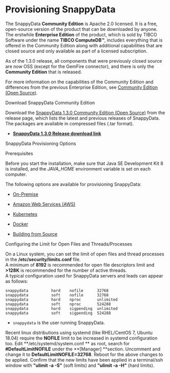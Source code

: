 # Provisioning SnappyData

The SnappyData **Community Edition** is Apache 2.0 licensed. It is a free, open-source version of the product that can be downloaded by anyone.
The erstwhile **Enterprise Edition** of the product, which is sold by TIBCO Software under the name **TIBCO ComputeDB™**, includes everything that is offered in the Community Edition along with additional capabilities that are closed source and only available as part of a licensed subscription.

As of the 1.3.0 release, all components that were previously closed source are now OSS (except for the
GemFire connector), and there is only the **Community Edition** that is released.

For more information on the capabilities of the Community Edition and differences from the previous Enterprise Edition, see [Community Edition (Open Source)](../additional_files/open_source_components.md).

<a id= download> </a>
<heading2>Download SnappyData Community Edition</heading2>


Download the [SnappyData 1.3.0 Community Edition (Open Source)](https://github.com/TIBCOSoftware/snappydata/releases/) from the release page, which lists the latest and previous releases of SnappyData. The packages are available in compressed files (.tar format).

* [**SnappyData 1.3.0 Release download link**](https://github.com/TIBCOSoftware/snappydata/releases/download/v1.3.0/snappydata-1.3.0-bin.tar.gz)


<a id= provisioningsnappy> </a>
<heading2>SnappyData Provisioning Options</heading2>


<heading3>Prerequisites</heading3>

Before you start the installation, make sure that Java SE Development Kit 8 is installed, and the *JAVA_HOME* environment variable is set on each computer.

The following options are available for provisioning SnappyData:

* [On-Premise](install_on_premise.md) <a id="install-on-premise"></a>

* [Amazon Web Services (AWS)](setting_up_cluster_on_amazon_web_services.md) <a id="setting-up-cluster-on-amazon-web-services-aws"></a>

* [Kubernetes](../kubernetes.md)

* [Docker](../quickstart/getting_started_with_docker_image.md)

* [Building from Source](building_from_source.md)<a id="building-from-source"></a>

<heading3>Configuring the Limit for Open Files and Threads/Processes</heading3>

On a Linux system, you can set the limit of open files and thread processes in the **/etc/security/limits.conf** file. 
</br>A minimum of **8192** is recommended for open file descriptors limit and **>128K** is recommended for the number of active threads. 
</br>A typical configuration used for SnappyData servers and leads can appear as follows:

```pre
snappydata          hard    nofile      32768
snappydata          soft    nofile      32768
snappydata          hard    nproc       unlimited
snappydata          soft    nproc       524288
snappydata          hard    sigpending  unlimited
snappydata          soft    sigpending  524288
```
* `snappydata` is the user running SnappyData.

Recent linux distributions using systemd (like RHEL/CentOS 7, Ubuntu 18.04) require the **NOFILE** limit to be increased in systemd configuration too. Edit **/etc/systemd/system.conf ** as root, search for **#DefaultLimitNOFILE** under the **[Manager] **section. Uncomment and change it to **DefaultLimitNOFILE=32768**. 
Reboot for the above changes to be applied. Confirm that the new limits have been applied in a terminal/ssh window with **"ulimit -a -S"** (soft limits) and **"ulimit -a -H"** (hard limits).

